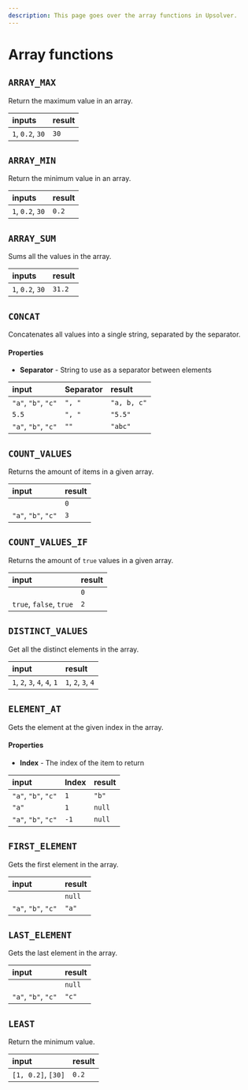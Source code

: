 ```yaml
---
description: This page goes over the array functions in Upsolver.
---
```


# Array functions

## `ARRAY_MAX`

Return the maximum value in an array.

| inputs | result |
| :--- | :--- |
| `1`, `0.2`, `30` | `30` |

## `ARRAY_MIN`

Return the minimum value in an array.

| inputs | result |
| :--- | :--- |
| `1`, `0.2`, `30` | `0.2` |

## `ARRAY_SUM`

Sums all the values in the array.

| inputs | result |
| :--- | :--- |
| `1`, `0.2`, `30` | `31.2` |

## `CONCAT`

Concatenates all values into a single string, separated by the separator.

#### Properties

* **Separator** - String to use as a separator between elements

| input | Separator | result |
| :--- | :--- | :--- |
| `"a"`, `"b"`, `"c"` | `", "` | `"a, b, c"` |
| `5.5` | `", "` | `"5.5"` |
| `"a"`, `"b"`, `"c"` | `""` | `"abc"` |

## `COUNT_VALUES`

Returns the amount of items in a given array.

| input | result |
| :--- | :--- |
|  | `0` |
| `"a"`, `"b"`, `"c"` | `3` |

## `COUNT_VALUES_IF`

Returns the amount of `true` values in a given array.

| input | result |
| :--- | :--- |
|  | `0` |
| `true`, `false`, `true` | `2` |

## `DISTINCT_VALUES`

Get all the distinct elements in the array.

| input | result |
| :--- | :--- |
| `1`, `2`, `3`, `4`, `4`, `1` | `1`, `2`, `3`, `4` |

## `ELEMENT_AT`

Gets the element at the given index in the array.

#### Properties

* **Index** - The index of the item to return

| input | Index | result |
| :--- | :--- | :--- |
| `"a"`, `"b"`, `"c"` | `1` | `"b"` |
| `"a"` | `1` | `null` |
| `"a"`, `"b"`, `"c"` | `-1` | `null` |

## `FIRST_ELEMENT`

Gets the first element in the array.

| input | result |
| :--- | :--- |
|  | `null` |
| `"a"`, `"b"`, `"c"` | `"a"` |

## `LAST_ELEMENT`

Gets the last element in the array.

| input | result |
| :--- | :--- |
|  | `null` |
| `"a"`, `"b"`, `"c"` | `"c"` |

## `LEAST`

Return the minimum value.

| input | result |
| :--- | :--- |
| `[1, 0.2]`, `[30]` | `0.2` |

